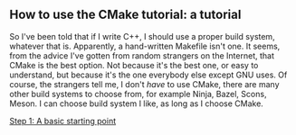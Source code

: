 ## How to use the CMake tutorial: a tutorial

So I've been told that if I write C++, I should use a proper build system, whatever that is. Apparently, a hand-written Makefile isn't one. It seems, from the advice I've gotten from random strangers on the Internet, that CMake is the best option. Not because it's the best one, or easy to understand, but because it's the one everybody else except GNU uses. Of course, the strangers tell me, I don't *have* to use CMake, there are many other build systems to choose from, for example Ninja, Bazel, Scons, Meson. I can choose build system I like, as long as I choose CMake.

[Step 1: A basic starting point](https://cmake.org/cmake/help/latest/guide/tutorial/index.html)
